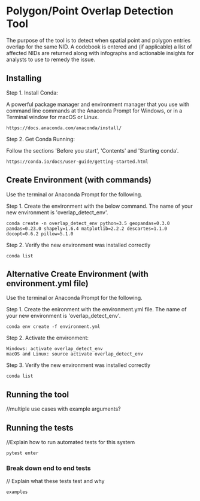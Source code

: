 # Polygon/Point Overlap Detection Tool

The purpose of the tool is to detect when spatial point and polygon entries overlap for the same NID. A codebook is entered and (if applicable) a list of affected NIDs are returned along with infographs and actionable insights for analysts to use to remedy the issue. 


## Installing
Step 1. Install Conda:

A powerful package manager and environment manager that you use with command line commands at the Anaconda Prompt for Windows, or in a Terminal window for macOS or Linux.
```
https://docs.anaconda.com/anaconda/install/
```



Step 2. Get Conda Running: 

Follow the sections 'Before you start', 'Contents' and 'Starting conda'. 
```
https://conda.io/docs/user-guide/getting-started.html
```


## Create Environment (with commands)
Use the terminal or Anaconda Prompt for the following.

Step 1. Create the environment with the below command. The name of your new environment is 'overlap_detect_env'.
```
conda create -n overlap_detect_env python=3.5 geopandas=0.3.0 pandas=0.23.0 shapely=1.6.4 matplotlib=2.2.2 descartes=1.1.0 docopt=0.6.2 pillow=5.1.0
```
Step 2. Verify the new environment was installed correctly 
```
conda list
```



## Alternative Create Environment (with environment.yml file)
Use the terminal or Anaconda Prompt for the following.

Step 1. Create the enironment with the environment.yml file. The name of your new environment is 'overlap_detect_env'.
```
conda env create -f environment.yml
```
Step 2. Activate the environment:
```
Windows: activate overlap_detect_env
macOS and Linux: source activate overlap_detect_env
```
Step 3. Verify the new environment was installed correctly 
```
conda list
```

## Running the tool
//multiple use cases with example arguments? 

## Running the tests
//Explain how to run automated tests for this system
```
pytest enter
```
### Break down end to end tests
// Explain what these tests test and why
```
examples
```
